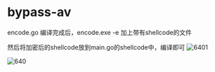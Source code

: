 # bypass-av

encode.go 编译完成后，encode.exe -e 加上带有shellcode的文件


然后将加密后的shellcode放到main.go的shellcode中，编译即可
![6401](https://user-images.githubusercontent.com/75553451/191501381-ed1311cd-e747-4d3d-9d50-72ba7b1b581c.png)


![640](https://user-images.githubusercontent.com/75553451/191501244-f3b2083b-6358-4cd3-b866-3f720743e11e.png)
